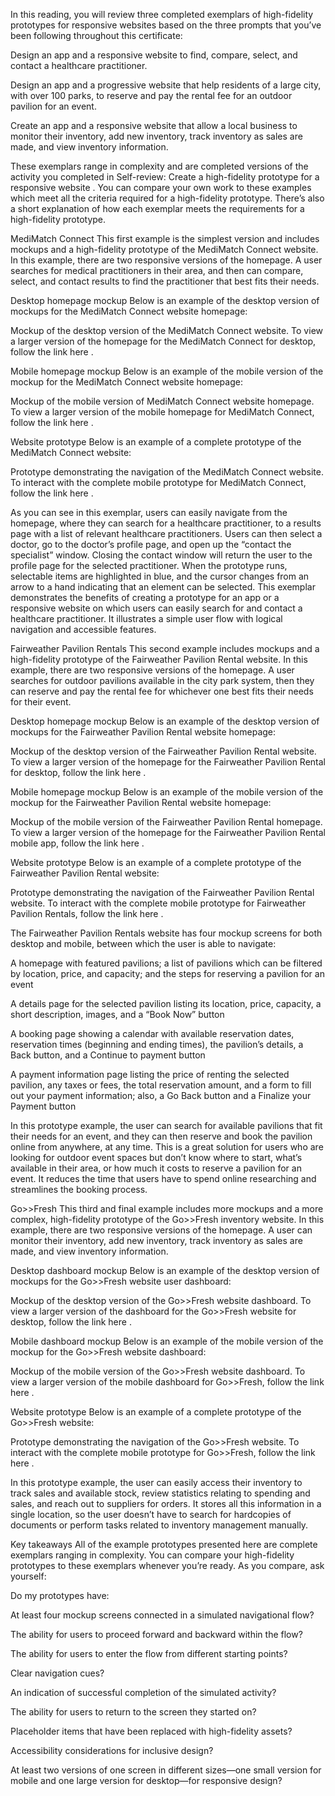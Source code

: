  In this reading, you will review three completed exemplars of high-fidelity prototypes for responsive websites based on the three prompts that you’ve been following throughout this certificate: 

Design an app and a responsive website to find, compare, select, and contact a healthcare practitioner.

Design an app and a progressive website that help residents of a large city, with over 100 parks, to reserve and pay the rental fee for an outdoor pavilion for an event.

Create an app and a responsive website that allow a local business to monitor their inventory, add new inventory, track inventory as sales are made, and view inventory information.

These exemplars range in complexity and are completed versions of the activity you completed in 
Self-review: Create a high-fidelity prototype for a responsive website
. You can compare your own work to these examples which meet all the criteria required for a high-fidelity prototype. There’s also a short explanation of how each exemplar meets the requirements for a high-fidelity prototype. 

MediMatch Connect
This first example is the simplest version and includes mockups and a high-fidelity prototype of the MediMatch Connect website. In this example, there are two responsive versions of the homepage. A user searches for medical practitioners in their area, and then can compare, select, and contact results to find the practitioner that best fits their needs. 

Desktop homepage mockup
Below is an example of the desktop version of mockups for the MediMatch Connect website homepage:

Mockup of the desktop version of the MediMatch Connect website.
To view a larger version of the homepage for the MediMatch Connect for desktop, follow the link 
here
. 

Mobile homepage mockup
Below is an example of the mobile version of the mockup for the MediMatch Connect website homepage:

Mockup of the mobile version of MediMatch Connect website homepage.
To view a larger version of the mobile homepage for MediMatch Connect, follow the link 
here
. 

Website prototype
Below is an example of a complete prototype of the MediMatch Connect website:

Prototype demonstrating the navigation of the MediMatch Connect website.
To interact with the complete mobile prototype for MediMatch Connect, follow the link 
here
.

As you can see in this exemplar, users can easily navigate from the homepage, where they can search for a healthcare practitioner, to a results page with a list of relevant healthcare practitioners. Users can then select a doctor, go to the doctor’s profile page, and open up the “contact the specialist” window. Closing the contact window will return the user to the profile page for the selected practitioner. When the prototype runs, selectable items are highlighted in blue, and the cursor changes from an arrow to a hand indicating that an element can be selected. This exemplar demonstrates the benefits of creating a prototype for an app or a responsive website on which users can easily search for and contact a healthcare practitioner. It illustrates a simple user flow with logical navigation and accessible features.  

Fairweather Pavilion Rentals
This second example includes mockups and a high-fidelity prototype of the Fairweather Pavilion Rental website. In this example, there are two responsive versions of the homepage. A user searches for outdoor pavilions available in the city park system, then they can reserve and pay the rental fee for whichever one best fits their needs for their event. 

Desktop homepage mockup
Below is an example of the desktop version of mockups for the Fairweather Pavilion Rental website homepage:

Mockup of the desktop version of the Fairweather Pavilion Rental website.
To view a larger version of the homepage for the Fairweather Pavilion Rental for desktop, follow the link 
here
. 

Mobile homepage mockup
Below is an example of the mobile version of the mockup for the Fairweather Pavilion Rental website homepage:

Mockup of the mobile version of the Fairweather Pavilion Rental homepage.
To view a larger version of the homepage for the Fairweather Pavilion Rental mobile app, follow the link 
here
. 

Website prototype
Below is an example of a complete prototype of the Fairweather Pavilion Rental website:

Prototype demonstrating the navigation of the Fairweather Pavilion Rental website.
To interact with the complete mobile prototype for Fairweather Pavilion Rentals, follow the link 
here
.

The Fairweather Pavilion Rentals website has four mockup screens for both desktop and mobile, between which the user is able to navigate: 

A homepage with featured pavilions; a list of pavilions which can be filtered by location, price, and capacity; and the steps for reserving a pavilion for an event

A details page for the selected pavilion listing its location, price, capacity, a short description, images, and a “Book Now” button

A booking page showing a calendar with available reservation dates, reservation times (beginning and ending times), the pavilion’s details, a Back button, and a Continue to payment button

A payment information page listing the price of renting the selected pavilion, any taxes or fees, the total reservation amount, and a form to fill out your payment information; also, a Go Back button and a Finalize your Payment button

In this prototype example, the user can search for available pavilions that fit their needs for an event, and they can then reserve and book the pavilion online from anywhere, at any time. This is a great solution for users who are looking for outdoor event spaces but don’t know where to start, what’s available in their area, or how much it costs to reserve a pavilion for an event. It reduces the time that users have to spend online researching and streamlines the booking process. 

Go>>Fresh
This third and final example includes more mockups and a more complex, high-fidelity prototype of the Go>>Fresh inventory website. In this example, there are two responsive versions of the homepage. A user can monitor their inventory, add new inventory, track inventory as sales are made, and view inventory information. 

Desktop dashboard mockup
Below is an example of the desktop version of mockups for the Go>>Fresh website user dashboard:

Mockup of the desktop version of the Go>>Fresh website dashboard.
To view a larger version of the dashboard for the Go>>Fresh website for desktop, follow the link 
here
. 

Mobile dashboard mockup
Below is an example of the mobile version of the mockup for the Go>>Fresh website dashboard:

Mockup of the mobile version of the Go>>Fresh website dashboard.
To view a larger version of the mobile dashboard for Go>>Fresh, follow the link 
here
. 

Website prototype
Below is an example of a complete prototype of the Go>>Fresh website:

Prototype demonstrating the navigation of the Go>>Fresh website.
To interact with the complete mobile prototype for Go>>Fresh, follow the link 
here
.

In this prototype example, the user can easily access their inventory to track sales and available stock, review statistics relating to spending and sales, and reach out to suppliers for orders. It stores all this information in a single location, so the user doesn’t have to search for hardcopies of documents or perform tasks related to inventory management manually. 

Key takeaways
All of the example prototypes presented here are complete exemplars ranging in complexity. You can compare your high-fidelity prototypes to these exemplars whenever you’re ready.  As you compare, ask yourself:

Do my prototypes have:

At least four mockup screens connected in a simulated navigational flow?

The ability for users to proceed forward and backward within the flow?

The ability for users to enter the flow from different starting points?

Clear navigation cues?

An indication of successful completion of the simulated activity?

The ability for users to return to the screen they started on?

Placeholder items that have been replaced with high-fidelity assets?

Accessibility considerations for inclusive design?

At least two versions of one screen in different sizes—one small version for mobile and one large version for desktop—for responsive design?